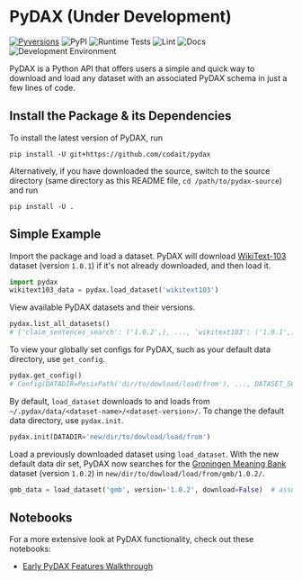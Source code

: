 # PyDAX (Under Development)

[![Pyversions](https://img.shields.io/pypi/pyversions/pydax.svg?style=flat-square)](https://pypi.python.org/pypi/pydax)
![PyPI](https://img.shields.io/pypi/v/pydax.svg)
![Runtime Tests](https://github.com/codait/pydax/workflows/Runtime%20Tests/badge.svg)
![Lint](https://github.com/codait/pydax/workflows/Lint/badge.svg)
![Docs](https://github.com/codait/pydax/workflows/Docs/badge.svg)
![Development Environment](https://github.com/codait/pydax/workflows/Development%20Environment/badge.svg)

PyDAX is a Python API that offers users a simple and quick way to download and load any dataset with an associated PyDAX schema in just a few lines of code.

## Install the Package & its Dependencies

To install the latest version of PyDAX, run

```shell
pip install -U git+https://github.com/codait/pydax
```

Alternatively, if you have downloaded the source, switch to the source directory (same directory as this README file, `cd /path/to/pydax-source`) and run

```shell
pip install -U .
```

## Simple Example

Import the package and load a dataset. PyDAX will download [WikiText-103](https://developer.ibm.com/exchanges/data/all/wikitext-103/) dataset (version `1.0.1`) if it's not already downloaded, and then load it.
```python
import pydax
wikitext103_data = pydax.load_dataset('wikitext103')
```

View available PyDAX datasets and their versions.
```python
pydax.list_all_datasets()
# {'claim_sentences_search': ('1.0.2',), ..., 'wikitext103': ('1.0.1',)}
```

To view your globally set configs for PyDAX, such as your default data directory, use `get_config`.
```python
pydax.get_config()
# Config(DATADIR=PosixPath('dir/to/dowload/load/from'), ..., DATASET_SCHEMA_URL='file/to/load/datasets/from')
```

By default, `load_dataset` downloads to and loads from `~/.pydax/data/<dataset-name>/<dataset-version>/`. To change the default data directory, use `pydax.init`.
```python
pydax.init(DATADIR='new/dir/to/dowload/load/from')
```

Load a previously downloaded dataset using `load_dataset`. With the new default data dir set, PyDAX now searches for the [Groningen Meaning Bank](https://developer.ibm.com/exchanges/data/all/groningen-meaning-bank/) dataset (version `1.0.2`) in `new/dir/to/dowload/load/from/gmb/1.0.2/`.
```python
gmb_data = load_dataset('gmb', version='1.0.2', download=False)  # assuming GMB dataset was already downloaded
```

## Notebooks

For a more extensive look at PyDAX functionality, check out these notebooks:
* [Early PyDAX Features Walkthrough](https://github.com/CODAIT/pydax/blob/master/docs/notebooks/pydax-mvp-demo.ipynb)
